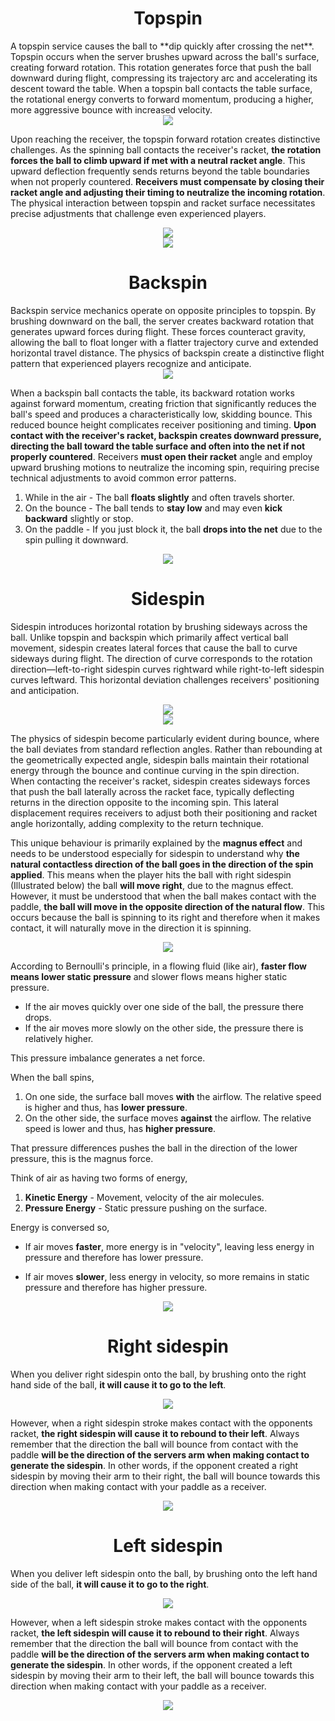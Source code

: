 <div align="center">
    <h1> Topspin </h1>
</div>
A topspin service causes the ball to **dip quickly after crossing the net**. Topspin occurs when the server brushes upward across the ball's surface, creating forward rotation. This rotation generates force that push the ball downward during flight, compressing its trajectory arc and accelerating its descent toward the table. When a topspin ball contacts the table surface, the rotational energy converts to forward momentum, producing a higher, more aggressive bounce with increased velocity.

<div align="center">
    <img src="./images/23.png/">
</div>

Upon reaching the receiver, the topspin forward rotation creates distinctive challenges. As the spinning ball contacts the receiver's racket, **the rotation forces the ball to climb upward if met with a neutral racket angle**. This upward deflection frequently sends returns beyond the table boundaries when not properly countered. **Receivers must compensate by closing their racket angle and adjusting their timing to neutralize the incoming rotation**. The physical interaction between topspin and racket surface necessitates precise adjustments that challenge even experienced players.

<div align="center">
    <img src="./images/22.png/">
</div>

<div align="center">
    <img src="./images/24.png/">
</div>

<div align="center">
    <h1> Backspin </h1>
</div>
Backspin service mechanics operate on opposite principles to topspin. By brushing downward on the ball, the server creates backward rotation that generates upward forces during flight. These forces counteract gravity, allowing the ball to float longer with a flatter trajectory curve and extended horizontal travel distance. The physics of backspin create a distinctive flight pattern that experienced players recognize and anticipate.

<div align="center">
    <img src="./images/25.png/">
</div>

When a backspin ball contacts the table, its backward rotation works against forward momentum, creating friction that significantly reduces the ball's speed and produces a characteristically low, skidding bounce. This reduced bounce height complicates receiver positioning and timing. **Upon contact with the receiver's racket, backspin creates downward pressure, directing the ball toward the table surface and often into the net if not properly countered**. Receivers **must open their racket** angle and employ upward brushing motions to neutralize the incoming spin, requiring precise technical adjustments to avoid common error patterns.

1. While in the air - The ball **floats slightly** and often travels shorter.
2. On the bounce - The ball tends to **stay low** and may even **kick backward** slightly or stop.
3. On the paddle - If you just block it, the ball **drops into the net** due to the spin pulling it downward.

<div align="center">
    <img src="./images/6.png/">
</div>

<div align="center">
    <h1> Sidespin </h1>
</div>

Sidespin introduces horizontal rotation by brushing sideways across the ball. Unlike topspin and backspin which primarily affect vertical ball movement, sidespin creates lateral forces that cause the ball to curve sideways during flight. The direction of curve corresponds to the rotation direction—left-to-right sidespin curves rightward while right-to-left sidespin curves leftward. This horizontal deviation challenges receivers' positioning and anticipation.

<div align="center">
    <img src="./images/27.png/">
</div>

<div align="center">
    <img src="./images/26.png/">
</div>

The physics of sidespin become particularly evident during bounce, where the ball deviates from standard reflection angles. Rather than rebounding at the geometrically expected angle, sidespin balls maintain their rotational energy through the bounce and continue curving in the spin direction. When contacting the receiver's racket, sidespin creates sideways forces that push the ball laterally across the racket face, typically deflecting returns in the direction opposite to the incoming spin. This lateral displacement requires receivers to adjust both their positioning and racket angle horizontally, adding complexity to the return technique.

This unique behaviour is primarily explained by the **magnus effect** and needs to be understood especially for sidespin to understand why **the natural contactless direction of the ball goes in the direction of the spin applied**. This means when the player hits the ball with right sidespin (Illustrated below) the ball **will move right**, due to the magnus effect. However, it must be understood that when the ball makes contact with the paddle, **the ball will move in the opposite direction of the natural flow**. This occurs because the ball is spinning to its right and therefore when it makes contact, it will naturally move in the direction it is spinning.

<div align="center">
    <img src="./images/magnus_effect_1.png/">
</div>

According to Bernoulli's principle, in a flowing fluid (like air), **faster flow means lower static pressure** and slower flows means higher static pressure.

- If the air moves quickly over one side of the ball, the pressure there drops.
- If the air moves more slowly on the other side, the pressure there is relatively higher.

This pressure imbalance generates a net force.

When the ball spins,

1. On one side, the surface ball moves **with** the airflow. The relative speed is higher and thus, has **lower pressure**.
2. On the other side, the surface moves **against** the airflow. The relative speed is lower and thus, has **higher pressure**.

That pressure differences pushes the ball in the direction of the lower pressure, this is the magnus force.

Think of air as having two forms of energy,

1. **Kinetic Energy** - Movement, velocity of the air molecules.
2. **Pressure Energy** - Static pressure pushing on the surface.

Energy is conversed so,

- If air moves **faster**, more energy is in "velocity", leaving less energy in pressure and therefore has lower pressure.

- If air moves **slower**, less energy in velocity, so more remains in static pressure and therefore has higher pressure.

<div align="center">
    <img src="./images/magnus_effect_2.png/">
</div>

<div align="center">
    <h1> Right sidespin </h1>
</div>

When you deliver right sidespin onto the ball, by brushing onto the right hand side of the ball, **it will cause it to go to the left**.

<div align="center">
    <img src="./images/29.png/">
</div>

However, when a right sidespin stroke makes contact with the opponents racket, **the right sidespin will cause it to rebound to their left**. Always remember that the direction the ball will bounce from contact with the paddle **will be the direction of the servers arm when making contact to generate the sidespin**. In other words, if the opponent created a right sidespin by moving their arm to their right, the ball will bounce towards this direction when making contact with your paddle as a receiver.

<div align="center">
    <img src="./images/30.png/">
</div>

<div align="center">
    <h1> Left sidespin</h1>
</div>

When you deliver left sidespin onto the ball, by brushing onto the left hand side of the ball, **it will cause it to go to the right**.

<div align="center">
    <img src="./images/28.png/">
</div>

However, when a left sidespin stroke makes contact with the opponents racket, **the left sidespin will cause it to rebound to their right**. Always remember that the direction the ball will bounce from contact with the paddle **will be the direction of the servers arm when making contact to generate the sidespin**. In other words, if the opponent created a left sidespin by moving their arm to their left, the ball will bounce towards this direction when making contact with your paddle as a receiver.

<div align="center">
    <img src="./images/31.png/">
</div>
